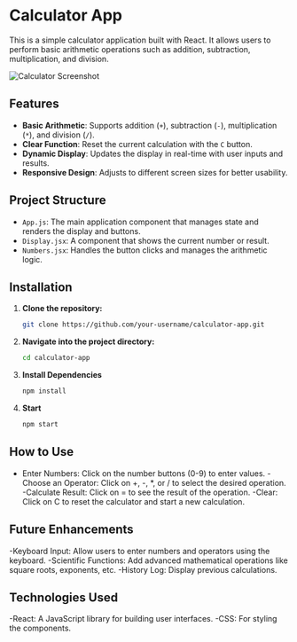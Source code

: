 # Calculator App

This is a simple calculator application built with React. It allows users to perform basic arithmetic operations such as addition, subtraction, multiplication, and division.

![Calculator Screenshot](calculator.png)

## Features

- **Basic Arithmetic**: Supports addition (`+`), subtraction (`-`), multiplication (`*`), and division (`/`).
- **Clear Function**: Reset the current calculation with the `C` button.
- **Dynamic Display**: Updates the display in real-time with user inputs and results.
- **Responsive Design**: Adjusts to different screen sizes for better usability.

## Project Structure

- `App.js`: The main application component that manages state and renders the display and buttons.
- `Display.jsx`: A component that shows the current number or result.
- `Numbers.jsx`: Handles the button clicks and manages the arithmetic logic.

## Installation

1. **Clone the repository:**
   ```bash
   git clone https://github.com/your-username/calculator-app.git
2. **Navigate into the project directory:**
   ```bash
   cd calculator-app
3. **Install Dependencies**
    ```bash
    npm install
4. **Start**
   ```bash
   npm start

## How to Use

- Enter Numbers: Click on the number buttons (0-9) to enter values.
-Choose an Operator: Click on +, -, *, or / to select the desired operation.
-Calculate Result: Click on = to see the result of the operation.
-Clear: Click on C to reset the calculator and start a new calculation.

## Future Enhancements
-Keyboard Input: Allow users to enter numbers and operators using the keyboard.
-Scientific Functions: Add advanced mathematical operations like square roots, exponents, etc.
-History Log: Display previous calculations.

## Technologies Used
-React: A JavaScript library for building user interfaces.
-CSS: For styling the components.
